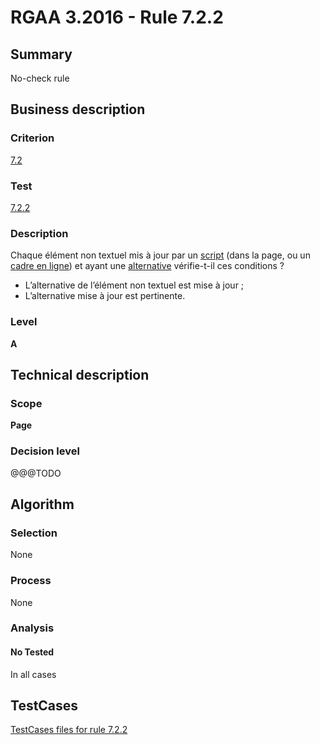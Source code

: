 # RGAA 3.2016 - Rule 7.2.2

## Summary
No-check rule


## Business description

### Criterion
[7.2](http://references.modernisation.gouv.fr/rgaa-accessibilite/criteres.html#crit-7-2)

### Test
[7.2.2](http://references.modernisation.gouv.fr/rgaa-accessibilite/criteres.html#test-7-2-2)

### Description
<div lang="fr">Chaque &#xE9;l&#xE9;ment non textuel mis &#xE0; jour par un <a href="http://references.modernisation.gouv.fr/rgaa-accessibilite/glossaire.html#script">script</a> (dans la page, ou un <a href="http://references.modernisation.gouv.fr/rgaa-accessibilite/glossaire.html#cadre-en-ligne">cadre en ligne</a>) et ayant une <a href="http://references.modernisation.gouv.fr/rgaa-accessibilite/glossaire.html#alternative--script">alternative</a> v&#xE9;rifie-t-il ces conditions&nbsp;? <ul><li>L&#x2019;alternative de l&#x2019;&#xE9;l&#xE9;ment non textuel est mise &#xE0; jour&nbsp;;</li> <li>L&#x2019;alternative mise &#xE0; jour est pertinente.</li> </ul></div>

### Level
**A**


## Technical description

### Scope
**Page**

### Decision level
@@@TODO


## Algorithm

### Selection
None

### Process
None

### Analysis

#### No Tested
In all cases


##  TestCases

[TestCases files for rule 7.2.2](https://github.com/Asqatasun/Asqatasun/tree/RGAA_3.2016/rules/rules-rgaa3.2016/src/test/resources/testcases/rgaa32016/Rgaa32016Rule070202/)


